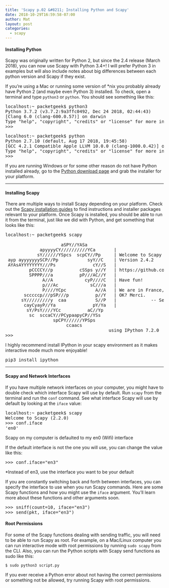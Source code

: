```yaml
---
title: 'Scapy p.02 &#8211; Installing Python and Scapy'
date: 2018-10-29T16:59:58-07:00
author: Mat
layout: post
categories:
  - scapy
---
```

#### Installing Python

Scapy was originally written for Python 2, but since the 2.4 release (March 2018), you can now use Scapy with Python 3.4+! I will prefer Python 3 in examples but will also include notes about big differences between each python version and Scapy if they exist.

If you&#8217;re using a Mac or running some version of *nix you probably already have Python 2 (and maybe even Python 3) installed. To check, open a terminal and type `python3` or `python`. You should see something like this:

<pre class="lang:default decode:true">localhost:~ packetgeek$ python3
Python 3.7.2 (v3.7.2:9a3ffc0492, Dec 24 2018, 02:44:43)
[Clang 6.0 (clang-600.0.57)] on darwin
Type "help", "copyright", "credits" or "license" for more information.
&gt;&gt;&gt;</pre>

<pre class="lang:default decode:true">localhost:~ packetgeek$ python
Python 2.7.10 (default, Aug 17 2018, 19:45:58)
[GCC 4.2.1 Compatible Apple LLVM 10.0.0 (clang-1000.0.42)] on darwin
Type "help", "copyright", "credits" or "license" for more information.
&gt;&gt;&gt;</pre>

If you are running Windows or for some other reason do not have Python installed already, go to the <a href="http://python.org/download/" target="_blank" rel="noopener noreferrer">Python download page</a> and grab the installer for your platform.

* * *

#### Installing Scapy

There are multiple ways to install Scapy depending on your platform. Check out the <a href="https://scapy.readthedocs.io/en/latest/installation.html#installing-scapy-v2-x" target="_blank" rel="noopener noreferrer">Scapy installation guides</a> to find instructions and installer packages relevant to your platform. Once Scapy is installed, you should be able to run it from the terminal, just like we did with Python, and get something that looks like this:

<pre class="lang:default decode:true">localhost:~ packetgeek$ scapy

                     aSPY//YASa
             apyyyyCY//////////YCa       |
            sY//////YSpcs  scpCY//Pp     | Welcome to Scapy
 ayp ayyyyyyySCP//Pp           syY//C    | Version 2.4.2
 AYAsAYYYYYYYY///Ps              cY//S   |
         pCCCCY//p          cSSps y//Y   | https://github.com/secdev/scapy
         SPPPP///a          pP///AC//Y   |
              A//A            cyP////C   | Have fun!
              p///Ac            sC///a   |
              P////YCpc           A//A   | We are in France, we say Skappee.
       scccccp///pSP///p          p//Y   | OK? Merci.
      sY/////////y  caa           S//P   |             -- Sebastien Chabal
       cayCyayP//Ya              pY/Ya   |
        sY/PsY////YCc          aC//Yp
         sc  sccaCY//PCypaapyCP//YSs
                  spCPY//////YPSps
                       ccaacs
                                       using IPython 7.2.0
&gt;&gt;&gt;</pre>

I highly recommend install IPython in your scapy environment as it makes interactive mode much more enjoyable!

<pre class="lang:default decode:true ">pip3 install ipython</pre>

<!--more-->

* * *

#### Scapy and Network Interfaces

If you have multiple network interfaces on your computer, you might have to double check which interface Scapy will use by default. Run `scapy` from the terminal and run the `conf` command. See what interface Scapy will use by default by looking at the `iface` value:

<pre class="lang:default decode:true">localhost:~ packetgeek$ scapy
Welcome to Scapy (2.2.0)
&gt;&gt;&gt; conf.iface
'en0'</pre>

<p class="caption">
  Scapy on my computer is defaulted to my en0 (Wifi) interface
</p>

If the default interface is not the one you will use, you can change the value like this:

<pre class="lang:default decode:true">&gt;&gt;&gt; conf.iface="en3"</pre>

<p class="caption">
  *Instead of en3, use the interface you want to be your default
</p>

If you are constantly switching back and forth between interfaces, you can specify the interface to use when you run Scapy commands. Here are some Scapy functions and how you might use the `iface` argument. You&#8217;ll learn more about these functions and other arguments soon.

<pre class="lang:default decode:true">&gt;&gt;&gt; sniff(count=10, iface="en3")
&gt;&gt;&gt; send(pkt, iface="en3")</pre>

#### Root Permissions

For some of the Scapy functions dealing with sending traffic, you will need to be able to run Scapy as root. For example, on a Mac/Linux computer you can run interactive mode with root permissions by running `sudo scapy` from the CLI. Also, you can run the Python scripts with Scapy send functions as sudo like this:

    $ sudo python3 script.py

If you ever receive a Python error about not having the correct permissions or something not be allowed, try running Scapy with root permissions.